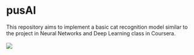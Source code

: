 # pusAI
This repository aims to implement a basic cat recognition model similar to the project in Neural Networks and Deep Learning class in Coursera.
<br><br>
<img src="images/cait_sith.png">
